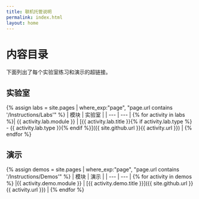 ```yaml
---
title: 联机托管说明
permalink: index.html
layout: home
---
```


# 内容目录

下面列出了每个实验室练习和演示的超链接。

## 实验室

{% assign labs = site.pages | where_exp:"page", "page.url contains '/Instructions/Labs'" %}
| 模块 | 实验室 |
| --- | --- | 
{% for activity in labs  %}| {{ activity.lab.module }} | [{{ activity.lab.title }}{% if activity.lab.type %} - {{ activity.lab.type }}{% endif %}]({{ site.github.url }}{{ activity.url }}) |
{% endfor %}

## 演示

{% assign demos = site.pages | where_exp:"page", "page.url contains '/Instructions/Demos'" %}
| 模块 | 演示 |
| --- | --- | 
{% for activity in demos  %} |{{ activity.demo.module }} | [{{ activity.demo.title }}]({{ site.github.url }}{{ activity.url }}) |
{% endfor %}
